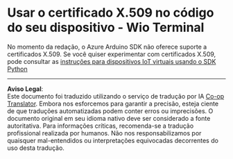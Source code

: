 <!--
CO_OP_TRANSLATOR_METADATA:
{
  "original_hash": "8a74f789f3c1bf41a13c007190360c19",
  "translation_date": "2025-08-28T04:04:29+00:00",
  "source_file": "2-farm/lessons/6-keep-your-plant-secure/wio-terminal-x509.md",
  "language_code": "br"
}
-->
# Usar o certificado X.509 no código do seu dispositivo - Wio Terminal

No momento da redação, o Azure Arduino SDK não oferece suporte a certificados X.509. Se você quiser experimentar com certificados X.509, pode consultar as [instruções para dispositivos IoT virtuais usando o SDK Python](single-board-computer-x509.md)

---

**Aviso Legal**:  
Este documento foi traduzido utilizando o serviço de tradução por IA [Co-op Translator](https://github.com/Azure/co-op-translator). Embora nos esforcemos para garantir a precisão, esteja ciente de que traduções automatizadas podem conter erros ou imprecisões. O documento original em seu idioma nativo deve ser considerado a fonte autoritativa. Para informações críticas, recomenda-se a tradução profissional realizada por humanos. Não nos responsabilizamos por quaisquer mal-entendidos ou interpretações equivocadas decorrentes do uso desta tradução.